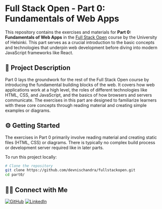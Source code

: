 # Full Stack Open - Part 0: Fundamentals of Web Apps

This repository contains the exercises and materials for **Part 0: Fundamentals of Web Apps** in the [Full Stack Open](https://fullstackopen.com/en/) course by the University of Helsinki. This part serves as a crucial introduction to the basic concepts and technologies that underpin web development before diving into modern JavaScript frameworks like React.

## 🚀 Project Description

Part 0 lays the groundwork for the rest of the Full Stack Open course by introducing the fundamental building blocks of the web. It covers how web applications work at a high level, the roles of different technologies like HTML, CSS, and JavaScript, and the basics of how browsers and servers communicate. The exercises in this part are designed to familiarize learners with these core concepts through reading material and creating simple examples or diagrams.

## ⚙️ Getting Started

The exercises in Part 0 primarily involve reading material and creating static files (HTML, CSS) or diagrams. There is typically no complex build process or development server required like in later parts.

To run this project locally:

```bash
# Clone the repository
git clone https://github.com/devnischandra/fullstackopen.git
cd part0/

```

## 🙋‍♂️ Connect with Me

[![GitHub](https://img.shields.io/badge/GitHub-%2312100E?style=for-the-badge&logo=github&logoColor=white)](https://github.com/devnischandra)
[![LinkedIn](https://img.shields.io/badge/LinkedIn-%230077B5?style=for-the-badge&logo=linkedin&logoColor=white)](https://www.linkedin.com/in/devnischandra)



